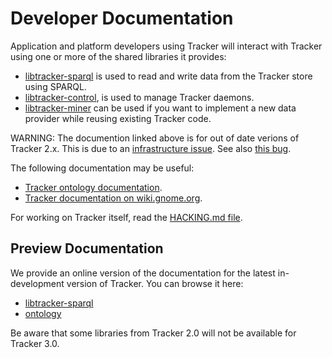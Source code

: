 # Developer Documentation
    
Application and platform developers using Tracker will interact with Tracker
using one or more of the shared libraries it provides:

 * [libtracker-sparql](https://developer.gnome.org/libtracker-sparql/stable/) is
   used to read and write data from the Tracker store using SPARQL.
 * [libtracker-control](https://developer.gnome.org/libtracker-control/stable/),
   is used to manage Tracker daemons.
 * [libtracker-miner](https://developer.gnome.org/libtracker-miner/stable/) can
   be used if you want to implement a new data provider while reusing existing
   Tracker code.

WARNING: The documention linked above is for out of date verions of Tracker 2.x.
This is due to an [infrastructure
issue](https://gitlab.gnome.org/Infrastructure/library-web/issues/50). See also
[this bug](https://gitlab.gnome.org/GNOME/tracker/-/issues/100).

The following documentation may be useful:

 * [Tracker ontology documentation](https://developer.gnome.org/ontology/stable/).
 * [Tracker documentation on wiki.gnome.org](https://wiki.gnome.org/Projects/Tracker).

For working on Tracker itself, read the [HACKING.md
file](https://gitlab.gnome.org/GNOME/tracker/-/blob/master/HACKING.md).

## Preview Documentation

We provide an online version of the documentation for the latest in-development version
of Tracker. You can browse it here:

  * [libtracker-sparql](../api-preview/libtracker-sparql-3/)
  * [ontology](../api-preview/ontology-3/)

Be aware that some libraries from Tracker 2.0 will not be available for Tracker 3.0.
